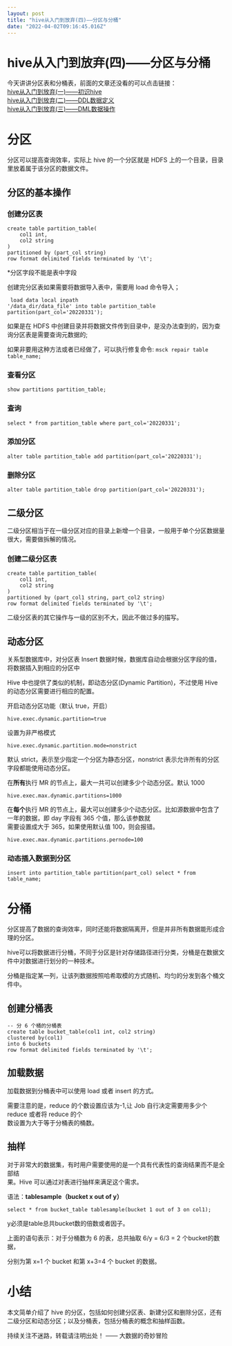 ```yaml
---
layout: post
title: "hive从入门到放弃(四)——分区与分桶"
date: "2022-04-02T09:16:45.016Z"
---
```

hive从入门到放弃(四)——分区与分桶
====================

今天讲讲分区表和分桶表，前面的文章还没看的可以点击链接：  
[hive从入门到放弃(一)——初识hive](https://www.cnblogs.com/lyuzt/p/15999110.html)  
[hive从入门到放弃(二)——DDL数据定义](https://www.cnblogs.com/lyuzt/p/16013121.html)  
[hive从入门到放弃(三)——DML数据操作](https://www.cnblogs.com/lyuzt/p/16029799.html)

分区
==

分区可以提高查询效率，实际上 hive 的一个分区就是 HDFS 上的一个目录，目录里放着属于该分区的数据文件。

分区的基本操作
-------

### 创建分区表

    create table partition_table(
    	col1 int, 
    	col2 string
    )
    partitioned by (part_col string)
    row format delimited fields terminated by '\t';
    

\*分区字段不能是表中字段

创建完分区表如果需要将数据导入表中，需要用 load 命令导入；

     load data local inpath 
    '/data_dir/data_file' into table partition_table 
    partition(part_col='20220331');
    

如果是在 HDFS 中创建目录并将数据文件传到目录中，是没办法查到的，因为查询分区表是需要查询元数据的;

如果非要用这种方法或者已经做了，可以执行修复命令: `msck repair table table_name;`

### 查看分区

    show partitions partition_table;
    

### 查询

    select * from partition_table where part_col='20220331';
    

### 添加分区

    alter table partition_table add partition(part_col='20220331');
    

### 删除分区

    alter table partition_table drop partition(part_col='20220331');
    

二级分区
----

二级分区相当于在一级分区对应的目录上新增一个目录，一般用于单个分区数据量很大，需要做拆解的情况。

### 创建二级分区表

    create table partition_table(
    	col1 int, 
    	col2 string
    )
    partitioned by (part_col1 string, part_col2 string)
    row format delimited fields terminated by '\t';
    

二级分区表的其它操作与一级的区别不大，因此不做过多的描写。

动态分区
----

关系型数据库中，对分区表 Insert 数据时候，数据库自动会根据分区字段的值，将数据插入到相应的分区中

Hive 中也提供了类似的机制，即动态分区(Dynamic Partition)，不过使用 Hive 的动态分区需要进行相应的配置。

开启动态分区功能（默认 true，开启）

    hive.exec.dynamic.partition=true
    

设置为非严格模式

    hive.exec.dynamic.partition.mode=nonstrict
    

默认 strict，表示至少指定一个分区为静态分区，nonstrict 表示允许所有的分区字段都能使用动态分区。

在**所有**执行 MR 的节点上，最大一共可以创建多少个动态分区。默认 1000

    hive.exec.max.dynamic.partitions=1000
    

在**每个**执行 MR 的节点上，最大可以创建多少个动态分区。比如源数据中包含了一年的数据，即 day 字段有 365 个值，那么该参数就  
需要设置成大于 365，如果使用默认值 100，则会报错。

    hive.exec.max.dynamic.partitions.pernode=100
    

### 动态插入数据到分区

    insert into partition_table partition(part_col) select * from table_name;
    

分桶
==

分区提高了数据的查询效率，同时还能将数据隔离开，但是并非所有数据能形成合理的分区。

hive可以将数据进行分桶，不同于分区是针对存储路径进行分类，分桶是在数据文件中对数据进行划分的一种技术。

分桶是指定某一列，让该列数据按照哈希取模的方式随机、均匀的分发到各个桶文件中。

创建分桶表
-----

    -- 分 6 个桶的分桶表
    create table bucket_table(col1 int, col2 string)
    clustered by(col1) 
    into 6 buckets
    row format delimited fields terminated by '\t';
    

加载数据
----

加载数据到分桶表中可以使用 load 或者 insert 的方式。

需要注意的是，reduce 的个数设置应该为-1,让 Job 自行决定需要用多少个 reduce 或者将 reduce 的个  
数设置为大于等于分桶表的桶数。

抽样
--

对于非常大的数据集，有时用户需要使用的是一个具有代表性的查询结果而不是全部结  
果。Hive 可以通过对表进行抽样来满足这个需求。

语法：**tablesample（bucket x out of y）**

    select * from bucket_table tablesample(bucket 1 out of 3 on col1);
    

y必须是table总共bucket数的倍数或者因子。

上面的语句表示：对于分桶数为 6 的表，总共抽取 6/y = 6/3 = 2 个bucket的数据，

分别为第 x=1 个 bucket 和第 x+3=4 个 bucket 的数据。

小结
==

本文简单介绍了 hive 的分区，包括如何创建分区表、新建分区和删除分区，还有二级分区和动态分区；以及分桶表，包括分桶表的概念和抽样函数。

持续关注不迷路，转载请注明出处！ —— 大数据的奇妙冒险
